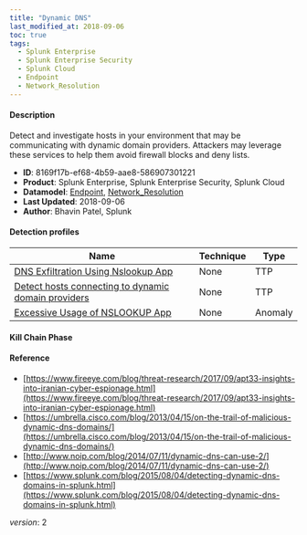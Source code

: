 ```yaml
---
title: "Dynamic DNS"
last_modified_at: 2018-09-06
toc: true
tags:
  - Splunk Enterprise
  - Splunk Enterprise Security
  - Splunk Cloud
  - Endpoint
  - Network_Resolution
---
```


#### Description

Detect and investigate hosts in your environment that may be communicating with dynamic domain providers. Attackers may leverage these services to help them avoid firewall blocks and deny lists.

- **ID**: 8169f17b-ef68-4b59-aae8-586907301221
- **Product**: Splunk Enterprise, Splunk Enterprise Security, Splunk Cloud
- **Datamodel**: [Endpoint](https://docs.splunk.com/Documentation/CIM/latest/User/Endpoint), [Network_Resolution](https://docs.splunk.com/Documentation/CIM/latest/User/NetworkResolution)
- **Last Updated**: 2018-09-06
- **Author**: Bhavin Patel, Splunk

#### Detection profiles

| Name        | Technique   | Type         |
| ----------- | ----------- |--------------|
| [DNS Exfiltration Using Nslookup App](/endpoint/dns_exfiltration_using_nslookup_app/) | None | TTP |
| [Detect hosts connecting to dynamic domain providers](/network/detect_hosts_connecting_to_dynamic_domain_providers/) | None | TTP |
| [Excessive Usage of NSLOOKUP App](/endpoint/excessive_usage_of_nslookup_app/) | None | Anomaly |

#### Kill Chain Phase



#### Reference

* [https://www.fireeye.com/blog/threat-research/2017/09/apt33-insights-into-iranian-cyber-espionage.html](https://www.fireeye.com/blog/threat-research/2017/09/apt33-insights-into-iranian-cyber-espionage.html)
* [https://umbrella.cisco.com/blog/2013/04/15/on-the-trail-of-malicious-dynamic-dns-domains/](https://umbrella.cisco.com/blog/2013/04/15/on-the-trail-of-malicious-dynamic-dns-domains/)
* [http://www.noip.com/blog/2014/07/11/dynamic-dns-can-use-2/](http://www.noip.com/blog/2014/07/11/dynamic-dns-can-use-2/)
* [https://www.splunk.com/blog/2015/08/04/detecting-dynamic-dns-domains-in-splunk.html](https://www.splunk.com/blog/2015/08/04/detecting-dynamic-dns-domains-in-splunk.html)



_version_: 2